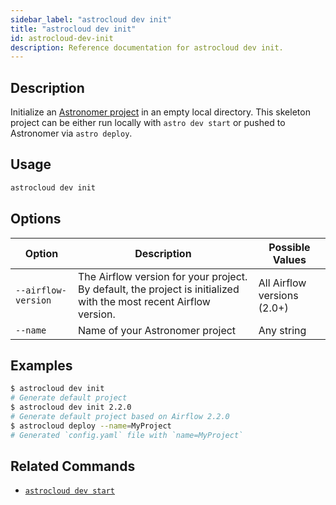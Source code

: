 ```yaml
---
sidebar_label: "astrocloud dev init"
title: "astrocloud dev init"
id: astrocloud-dev-init
description: Reference documentation for astrocloud dev init.
---
```


## Description

Initialize an [Astronomer project](create-project.md) in an empty local directory. This skeleton project can be either run locally with `astro dev start` or pushed to Astronomer via `astro deploy`.

## Usage

```sh
astrocloud dev init
```

## Options

| Option              | Description                                                                                                        | Possible Values             |
| ------------------- | ------------------------------------------------------------------------------------------------------------------ | --------------------------- |
| `--airflow-version` | The Airflow version for your project. By default, the project is initialized with the most recent Airflow version. | All Airflow versions (2.0+) |
| `--name`            | Name of your Astronomer project                                                                                    | Any string                  |

## Examples

```sh
$ astrocloud dev init
# Generate default project
$ astrocloud dev init 2.2.0
# Generate default project based on Airflow 2.2.0
$ astrocloud deploy --name=MyProject
# Generated `config.yaml` file with `name=MyProject`
```

## Related Commands

- [`astrocloud dev start`](cli-reference/astrocloud-dev-start.md)
